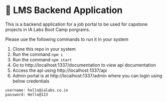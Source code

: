 # 🚀 LMS Backend Application

This is a backend application for a job portal to be used for capstone projects in IA Labs Boot Camp porgrams. 

Please use the following commands to run it in your system

1. Clone this repo in your system
2. Run the command ``` npm i ```
3. Run the command ``` npm start ```
4. Go to http://localhost:1337/documentation to view api documentation
5. Access the api using http://localhost:1337/api
5. Admin portal is at http://localhost:1337/admin where you can login using below credentials 
```
username: hello@ialabs.co.in 
password: Hello@123 
```